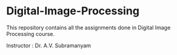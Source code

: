 # Digital-Image-Processing
This repository contains all the assignments done in Digital Image Processing course.

Instructor : Dr. A.V. Subramanyam
